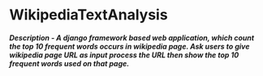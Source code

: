 # WikipediaTextAnalysis

##### **Description -** A django framework based web application, which count the top 10 frequent words occurs in wikipedia page. Ask users to give wikipedia page URL as input process the URL then show the top 10 frequent words used on that page.

